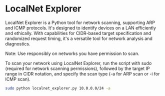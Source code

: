 # LocalNet Explorer
LocalNet Explorer is a Python tool for network scanning, supporting ARP and ICMP protocols.
It's designed to identify devices on a LAN efficiently and ethically.
With capabilities for CIDR-based target specification and randomized request timing, it's a versatile tool for network analysis and diagnostics.

Note: Use responsibly on networks you have permission to scan.

To scan your network using LocalNet Explorer, run the script with sudo (required for network scanning permissions), 
followed by the target IP range in CIDR notation, and specify the scan type (-a for ARP scan or -i for ICMP scan).
```bash
sudo python localnet_explorer.py 10.0.0.0/24 -a